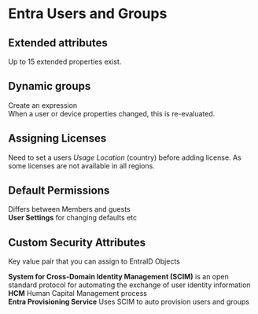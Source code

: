 # Entra Users and Groups 

## Extended attributes 
Up to 15 extended properties exist. 

## Dynamic groups 
Create an expression  
When a user or device properties changed, this is re-evaluated. 

## Assigning Licenses 
Need to set a users *Usage Location* (country) before adding license. As some licenses are not available in all regions. 

## Default Permissions 
Differs between Members and guests  
**User Settings** for changing defaults etc 


## Custom Security Attributes 
Key value pair that you can assign to EntraID Objects 


**System for Cross-Domain Identity Management (SCIM)** is an open standard protocol for automating the exchange of user identity information  
**HCM** Human Capital Management process   
**Entra Provisioning Service** Uses SCIM to auto provision users and groups   
